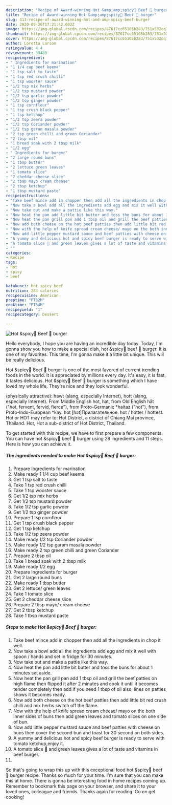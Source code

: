 ```yaml
---
description: "Recipe of Award-winning Hot &amp;amp;spicy🥵 Beef 🥩 burger"
title: "Recipe of Award-winning Hot &amp;amp;spicy🥵 Beef 🥩 burger"
slug: 413-recipe-of-award-winning-hot-and-amp-spicy-beef-burger
date: 2020-09-26T17:21:42.602Z
image: https://img-global.cpcdn.com/recipes/87617cc65105b283/751x532cq70/hot-spicy🥵-beef-🥩-burger-recipe-main-photo.jpg
thumbnail: https://img-global.cpcdn.com/recipes/87617cc65105b283/751x532cq70/hot-spicy🥵-beef-🥩-burger-recipe-main-photo.jpg
cover: https://img-global.cpcdn.com/recipes/87617cc65105b283/751x532cq70/hot-spicy🥵-beef-🥩-burger-recipe-main-photo.jpg
author: Loretta Larson
ratingvalue: 4.4
reviewcount: 39489
recipeingredient:
- " Ingredients for marination"
- "1 1/4 cup beef keema"
- "1 tsp salt to taste"
- "1 tsp red crush chilli"
- "1 tsp wooster sauce"
- "1/2 tsp mix herbs"
- "1/2 tsp mustard powder"
- "1/2 tsp garlic powder"
- "1/2 tsp ginger powder"
- "1 tsp cornflour"
- "1 tsp crush black pepper"
- "1 tsp ketchup"
- "1/2 tsp zeera powder"
- "1/2 tsp Coriander powder"
- "1/2 tsp garam masala powder"
- "2 tsp green chilli and green Coriander"
- "2 tbsp oil"
- "1 bread soak with 2 tbsp milk"
- "1/2 egg"
- " Ingredients for burger"
- "2 large round buns"
- "1 tbsp butter"
- "2 lettuce green leaves"
- "1 tomato slice"
- "2 cheddar cheese slice"
- "2 tbsp mayo cream cheese"
- "2 tbsp ketchup"
- "1 tbsp mustard paste"
recipeinstructions:
- "Take beef mince add in chopper then add all the ingredients in chop it well."
- "Now take a bowl add all the ingredients add egg and mix it well with spoon / hands and set in fridge for 30 minutes."
- "Now take out and make a pattie like this way."
- "Now heat the pan add little bit butter and toss the buns for about 1 minutes set aside."
- "Now heat the pan grill pan add 1 tbsp oil and grill the beef patties on high flame then flipped it after 2 minutes and cook it until it becomes tender completely then add if you need 1 tbsp of oil also, lines on patties shows it becomes ready."
- "Now add both cheese on the hot beef patties then add little bit red crush chilli and mix herbs switch off the flame."
- "Now with the help of knife spread cream cheese/ mayo on the both inner sides of buns then add green leaves and tomato slices on one side of bun."
- "Now add little pepper mustard sauce and beef patties with cheese on buns then cover the second bun and toast for 30 second on both sides."
- "A yummy and delicious hot and spicy beef burger is ready to serve with tomato ketchup,enjoy it."
- "A tomato slice 🍅 and green leaves gives a lot of taste and vitamins in beef burger."
- ""
categories:
- Recipe
tags:
- hot
- spicy
- beef

katakunci: hot spicy beef 
nutrition: 284 calories
recipecuisine: American
preptime: "PT32M"
cooktime: "PT34M"
recipeyield: "1"
recipecategory: Dessert

---
```



![Hot &amp;spicy🥵 Beef 🥩 burger](https://img-global.cpcdn.com/recipes/87617cc65105b283/751x532cq70/hot-spicy🥵-beef-🥩-burger-recipe-main-photo.jpg)

Hello everybody, I hope you are having an incredible day today. Today, I'm gonna show you how to make a special dish, hot &amp;spicy🥵 beef 🥩 burger. It is one of my favorites. This time, I'm gonna make it a little bit unique. This will be really delicious.

Hot &amp;spicy🥵 Beef 🥩 burger is one of the most favored of current trending foods in the world. It is appreciated by millions every day. It's easy, it is fast, it tastes delicious. Hot &amp;spicy🥵 Beef 🥩 burger is something which I have loved my whole life. They're nice and they look wonderful.

(physically attractive): hawt (slang, especially Internet), hott (slang, especially Internet). From Middle English hot, hat, from Old English hāt (&#34;hot, fervent, fervid, fierce&#34;), from Proto-Germanic *haitaz (&#34;hot&#34;), from Proto-Indo-European *kay. hot [hɔt]Прилагательное. hot / hotter / hottest. Hot or HOT may refer to: Hot District, a district of Chiang Mai province, Thailand. Hot, Hot a sub-district of Hot District, Thailand.


To get started with this recipe, we have to first prepare a few components. You can have hot &amp;spicy🥵 beef 🥩 burger using 28 ingredients and 11 steps. Here is how you can achieve it.

<!--inarticleads1-->

##### The ingredients needed to make Hot &amp;spicy🥵 Beef 🥩 burger:

1. Prepare  Ingredients for marination
1. Make ready 1 1/4 cup beef keema
1. Get 1 tsp salt to taste
1. Take 1 tsp red crush chilli
1. Take 1 tsp wooster sauce
1. Get 1/2 tsp mix herbs
1. Get 1/2 tsp mustard powder
1. Take 1/2 tsp garlic powder
1. Get 1/2 tsp ginger powder
1. Prepare 1 tsp cornflour
1. Get 1 tsp crush black pepper
1. Get 1 tsp ketchup
1. Take 1/2 tsp zeera powder
1. Make ready 1/2 tsp Coriander powder
1. Make ready 1/2 tsp garam masala powder
1. Make ready 2 tsp green chilli and green Coriander
1. Prepare 2 tbsp oil
1. Take 1 bread soak with 2 tbsp milk
1. Make ready 1/2 egg
1. Prepare  Ingredients for burger
1. Get 2 large round buns
1. Make ready 1 tbsp butter
1. Get 2 lettuce/ green leaves
1. Take 1 tomato slice
1. Get 2 cheddar cheese slice
1. Prepare 2 tbsp mayo/ cream cheese
1. Get 2 tbsp ketchup
1. Take 1 tbsp mustard paste




<!--inarticleads2-->

##### Steps to make Hot &amp;spicy🥵 Beef 🥩 burger:

1. Take beef mince add in chopper then add all the ingredients in chop it well.
1. Now take a bowl add all the ingredients add egg and mix it well with spoon / hands and set in fridge for 30 minutes.
1. Now take out and make a pattie like this way.
1. Now heat the pan add little bit butter and toss the buns for about 1 minutes set aside.
1. Now heat the pan grill pan add 1 tbsp oil and grill the beef patties on high flame then flipped it after 2 minutes and cook it until it becomes tender completely then add if you need 1 tbsp of oil also, lines on patties shows it becomes ready.
1. Now add both cheese on the hot beef patties then add little bit red crush chilli and mix herbs switch off the flame.
1. Now with the help of knife spread cream cheese/ mayo on the both inner sides of buns then add green leaves and tomato slices on one side of bun.
1. Now add little pepper mustard sauce and beef patties with cheese on buns then cover the second bun and toast for 30 second on both sides.
1. A yummy and delicious hot and spicy beef burger is ready to serve with tomato ketchup,enjoy it.
1. A tomato slice 🍅 and green leaves gives a lot of taste and vitamins in beef burger.
1. 




So that's going to wrap this up with this exceptional food hot &amp;spicy🥵 beef 🥩 burger recipe. Thanks so much for your time. I'm sure that you can make this at home. There is gonna be interesting food in home recipes coming up. Remember to bookmark this page on your browser, and share it to your loved ones, colleague and friends. Thanks again for reading. Go on get cooking!
